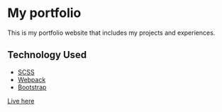 # My portfolio
This is my portfolio website that includes my projects and experiences.

## Technology Used
- [SCSS](https://sass-lang.com/documentation/syntax)
- [Webpack](https://webpack.js.org/)
- [Bootstrap](https://getbootstrap.com/)

[Live here]()